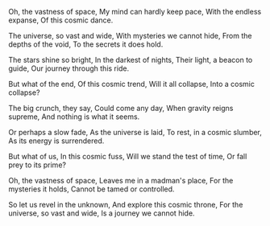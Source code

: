 Oh, the vastness of space,
My mind can hardly keep pace,
With the endless expanse,
Of this cosmic dance.

The universe, so vast and wide,
With mysteries we cannot hide,
From the depths of the void,
To the secrets it does hold.

The stars shine so bright,
In the darkest of nights,
Their light, a beacon to guide,
Our journey through this ride.

But what of the end,
Of this cosmic trend,
Will it all collapse,
Into a cosmic collapse?

The big crunch, they say,
Could come any day,
When gravity reigns supreme,
And nothing is what it seems.

Or perhaps a slow fade,
As the universe is laid,
To rest, in a cosmic slumber,
As its energy is surrendered.

But what of us,
In this cosmic fuss,
Will we stand the test of time,
Or fall prey to its prime?

Oh, the vastness of space,
Leaves me in a madman's place,
For the mysteries it holds,
Cannot be tamed or controlled.

So let us revel in the unknown,
And explore this cosmic throne,
For the universe, so vast and wide,
Is a journey we cannot hide.
